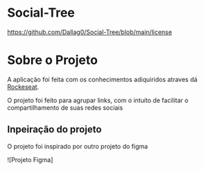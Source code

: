 # Social-Tree
https://github.com/Dallag0/Social-Tree/blob/main/license

# Sobre o Projeto

A aplicação foi feita com os conhecimentos adiquiridos atraves dá [Rockeseat](https://app.rocketseat.com.br/dashboard "site da rocketsat").

O projeto foi feito para agrupar links, com o intuito de facilitar o compartilhamento de suas redes sociais

## Inpeiração do projeto

O projeto foi inspirado por outro projeto do figma

![Projeto Figma]
